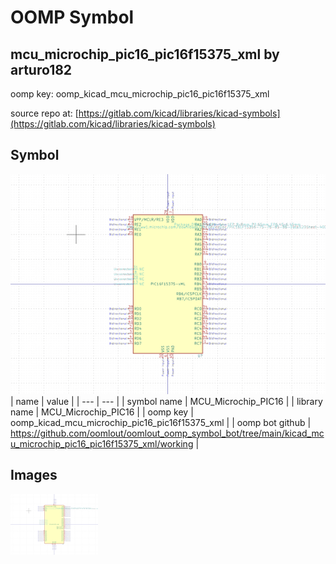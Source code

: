 # OOMP Symbol  
## mcu_microchip_pic16_pic16f15375_xml  by arturo182  
  
oomp key: oomp_kicad_mcu_microchip_pic16_pic16f15375_xml  
  
source repo at: [https://gitlab.com/kicad/libraries/kicad-symbols](https://gitlab.com/kicad/libraries/kicad-symbols)  
## Symbol  
  
[![working.png](working_600.png)](working.png)  
| name | value | 
| --- | --- | 
| symbol name | MCU_Microchip_PIC16 | 
| library name | MCU_Microchip_PIC16 | 
| oomp key | oomp_kicad_mcu_microchip_pic16_pic16f15375_xml | 
| oomp bot github | https://github.com/oomlout/oomlout_oomp_symbol_bot/tree/main/kicad_mcu_microchip_pic16_pic16f15375_xml/working | 
## Images  
  
[![working.png](working_140.png)](working.png)  
